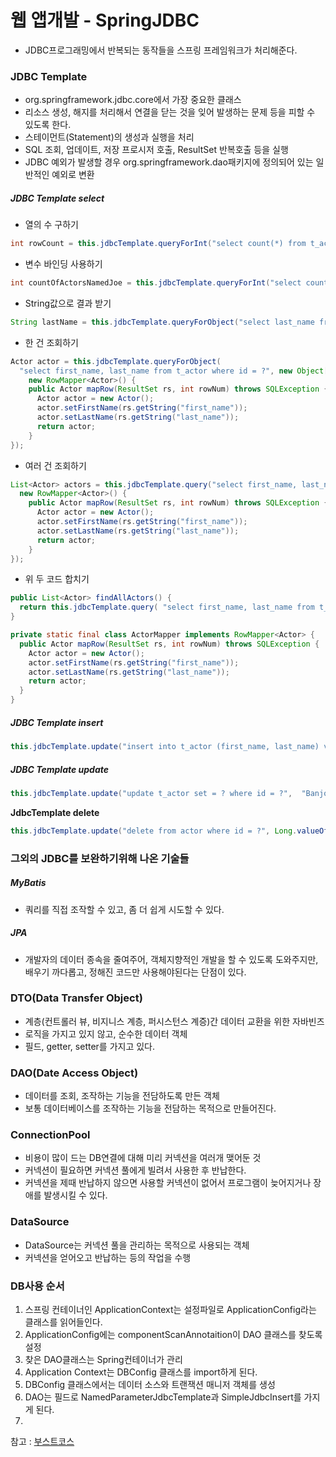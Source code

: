 # 웹 앱개발 - SpringJDBC

- JDBC프로그래밍에서 반복되는 동작들을 스프링 프레임워크가 처리해준다.

### JDBC Template

- org.springframework.jdbc.core에서 가장 중요한 클래스
- 리소스 생성, 해지를 처리해서 연결을 닫는 것을 잊어 발생하는 문제 등을 피할 수 있도록 한다.
- 스테이먼트(Statement)의 생성과 실행을 처리
- SQL 조회, 업데이트, 저장 프로시저 호출, ResultSet 반복호출 등을 실행
- JDBC 예외가 발생할 경우 org.springframework.dao패키지에 정의되어 있는 일반적인 예외로 변환

##### JDBC Template select

- 열의 수 구하기

```java
int rowCount = this.jdbcTemplate.queryForInt("select count(*) from t_actor");
```

- 변수 바인딩 사용하기

```java
int countOfActorsNamedJoe = this.jdbcTemplate.queryForInt("select count(*) from t_actor where first_name = ?", "Joe"); 
```

- String값으로 결과 받기

```java
String lastName = this.jdbcTemplate.queryForObject("select last_name from t_actor where id = ?", new Object[]{1212L}, String.class); //마지막 매개변수가 리턴타입
```

- 한 건 조회하기

```java
Actor actor = this.jdbcTemplate.queryForObject(
  "select first_name, last_name from t_actor where id = ?", new Object[]{1212L}, 
    new RowMapper<Actor>() {
    public Actor mapRow(ResultSet rs, int rowNum) throws SQLException {
      Actor actor = new Actor();
      actor.setFirstName(rs.getString("first_name"));
      actor.setLastName(rs.getString("last_name"));
      return actor;
    }
});
```

- 여러 건 조회하기

```java
List<Actor> actors = this.jdbcTemplate.query("select first_name, last_name from t_actor",
  new RowMapper<Actor>() {
    public Actor mapRow(ResultSet rs, int rowNum) throws SQLException {
      Actor actor = new Actor();
      actor.setFirstName(rs.getString("first_name"));
      actor.setLastName(rs.getString("last_name"));
      return actor;
    }
});
```

- 위 두 코드 합치기

```java
public List<Actor> findAllActors() {
  return this.jdbcTemplate.query( "select first_name, last_name from t_actor", new ActorMapper());
}

private static final class ActorMapper implements RowMapper<Actor> {
  public Actor mapRow(ResultSet rs, int rowNum) throws SQLException {
    Actor actor = new Actor();
    actor.setFirstName(rs.getString("first_name"));
    actor.setLastName(rs.getString("last_name"));
    return actor;
  }
}
```

##### JDBC Template insert

```java
this.jdbcTemplate.update("insert into t_actor (first_name, last_name) values (?, ?)",  "Leonor", "Watling");
```

##### JDBC Template **update** 

```java
this.jdbcTemplate.update("update t_actor set = ? where id = ?",  "Banjo", 5276L);
```

**JdbcTemplate delete**

```java
this.jdbcTemplate.update("delete from actor where id = ?", Long.valueOf(actorId));
```



### 그외의 JDBC를 보완하기위해 나온 기술들

##### MyBatis

- 쿼리를 직접 조작할 수 있고, 좀 더 쉽게 시도할 수 있다.

##### JPA 

- 개발자의 데이터 종속을 줄여주어, 객체지향적인 개발을 할 수 있도록 도와주지만, 배우기 까다롭고, 정해진 코드만 사용해야된다는 단점이 있다.



### DTO(Data Transfer Object)

- 계층(컨트롤러 뷰, 비지니스 계층, 퍼시스턴스 계증)간 데이터 교환을 위한 자바빈즈
- 로직을 가지고 있지 않고, 순수한 데이터 객체
- 필드, getter, setter를 가지고 있다.



### DAO(Date Access Object)

- 데이터를 조회, 조작하는 기능을 전담하도록 만든 객체
- 보통 데이터베이스를 조작하는 기능을 전담하는 목적으로 만들어진다.



### ConnectionPool

- 비용이 많이 드는 DB연결에 대해 미리 커넥션을 여러개 맺어둔 것
- 커넥션이 필요하면 커넥션 풀에게 빌려서 사용한 후 반납한다.
- 커넥션을 제때 반납하지 않으면 사용할 커넥션이 없어서 프로그램이 늦어지거나 장애를 발생시킬 수 있다.



### DataSource

- DataSource는 커넥션 풀을 관리하는 목적으로 사용되는 객체
- 커넥션을 얻어오고 반납하는 등의 작업을 수행



### DB사용 순서

1. 스프링 컨테이너인 ApplicationContext는 설정파일로 ApplicationConfig라는 클래스를 읽어들인다.
2. ApplicationConfig에는 componentScanAnnotaition이 DAO 클래스를 찾도록 설정
3. 찾은 DAO클래스는 Spring컨테이너가 관리
4. Application Context는 DBConfig 클래스를 import하게 된다.
5. DBConfig 클래스에서는 데이터 소스와 트랜잭션 매니저 객체를 생성
6. DAO는 필드로 NamedParameterJdbcTemplate과 SimpleJdbcInsert를 가지게 된다.
7. 





참고 : [부스트코스](https://www.edwith.org/boostcourse-web/lecture/20660/)